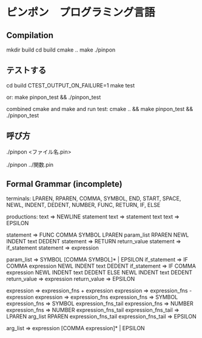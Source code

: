 ピンポン　プログラミング言語
===========================

Compilation
-----------
  mkdir build
  cd build
  cmake ..
  make
  ./pinpon

テストする
---------
  cd build
  CTEST_OUTPUT_ON_FAILURE=1 make test

or:
  make pinpon_test && ./pinpon_test

combined cmake and make and run test:
  cmake .. && make pinpon_test && ./pinpon_test

呼び方
--------
  ./pinpon <ファイル名.pin>

  ./pinpon ../関数.pin

Formal Grammar (incomplete)
----------------------
terminals: 
  LPAREN, RPAREN, COMMA, SYMBOL, END, START, SPACE, NEWL, INDENT,
  DEDENT, NUMBER, FUNC, RETURN, IF, ELSE

productions:
  text => NEWLINE statement
  text => statement text
  text => EPSILON

  statement => FUNC COMMA SYMBOL LPAREN param_list RPAREN NEWL INDENT text DEDENT
  statement => RETURN return_value
  statement => if_statement
  statement => expression

  param_list => SYMBOL [COMMA SYMBOL]* | EPSILON
  if_statement => IF COMMA expression NEWL INDENT text DEDENT
  if_statement => IF COMMA expression NEWL INDENT text DEDENT ELSE NEWL INDENT text DEDENT
  return_value => expression
  return_value => EPSILON

  expression => expression_fns + expression
  expression => expression_fns - expression
  expression => expression_fns
  expression_fns => SYMBOL
  expression_fns => SYMBOL expression_fns_tail
  expression_fns => NUMBER
  expression_fns => NUMBER expression_fns_tail
  expression_fns_tail => LPAREN arg_list RPAREN expression_fns_tail
  expression_fns_tail => EPSILON

  arg_list => expression [COMMA expression]* | EPSILON

